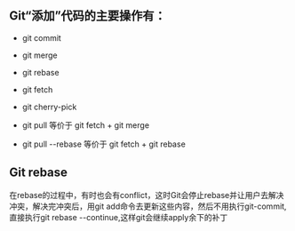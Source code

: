 ## Git“添加”代码的主要操作有：

- git commit

- git merge
- git rebase
- git fetch

- git cherry-pick
- git pull 等价于 git fetch + git merge
- git pull --rebase 等价于 git fetch + git rebase


## Git rebase

在rebase的过程中，有时也会有conflict，这时Git会停止rebase并让用户去解决冲突，解决完冲突后，用git add命令去更新这些内容，然后不用执行git-commit,直接执行git rebase --continue,这样git会继续apply余下的补丁